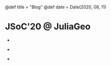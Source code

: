 @def title = "Blog"
@def date = Date(2020, 08, 11)

# JSoC'20 @ JuliaGeo

* ~~~<a href="/blog_pages/proposal">Project Plan</a>~~~
* ~~~<a href="/blog_pages/workflow">Workflow</a>~~~
* ~~~<a href="/blog_pages/implementation">Implementation(Final output)</a>~~~
